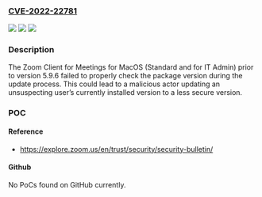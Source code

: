 ### [CVE-2022-22781](https://cve.mitre.org/cgi-bin/cvename.cgi?name=CVE-2022-22781)
![](https://img.shields.io/static/v1?label=Product&message=Zoom%20Client%20for%20Meetings%20for%20MacOS%20(Standard%20and%20for%20IT%20Admin)&color=blue)
![](https://img.shields.io/static/v1?label=Version&message=%3C%205.9.6%20&color=brighgreen)
![](https://img.shields.io/static/v1?label=Vulnerability&message=Use%20of%20Less%20Trusted%20Source&color=brighgreen)

### Description

The Zoom Client for Meetings for MacOS (Standard and for IT Admin) prior to version 5.9.6 failed to properly check the package version during the update process. This could lead to a malicious actor updating an unsuspecting user’s currently installed version to a less secure version.

### POC

#### Reference
- https://explore.zoom.us/en/trust/security/security-bulletin/

#### Github
No PoCs found on GitHub currently.

